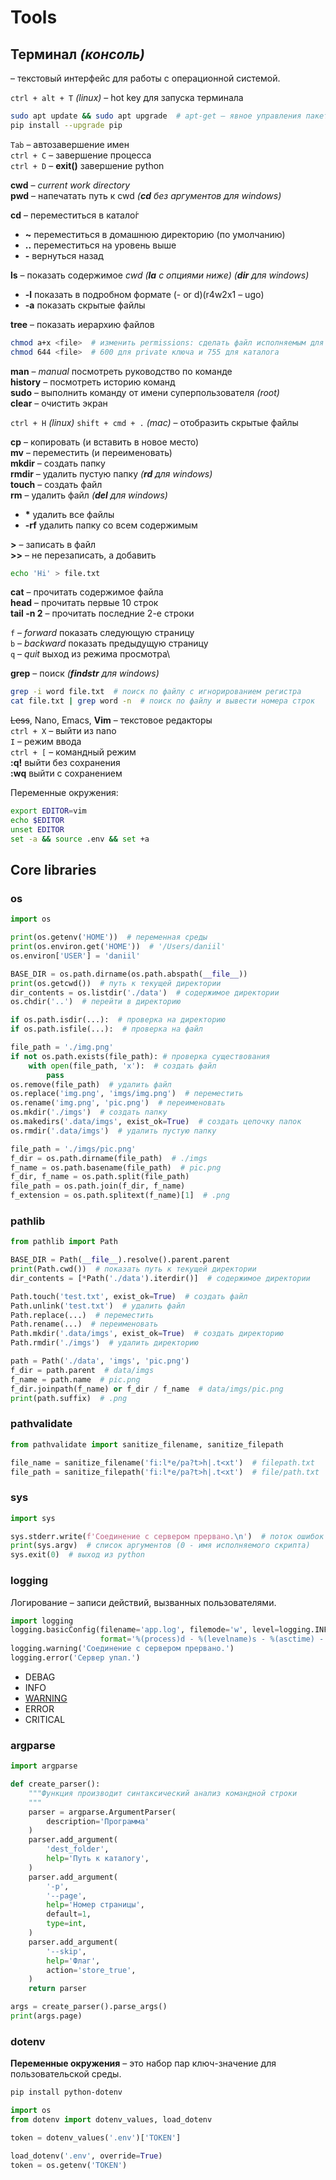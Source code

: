 # Tools

## Терминал *(консоль)*

– текстовый интерфейс для работы с операционной системой.

`ctrl + alt + T` *(linux)* – hot key для запуска терминала

```sh
sudo apt update && sudo apt upgrade  # apt-get – явное управления пакетами
pip install --upgrade pip
```

`Tab` – автозавершение имен\
`ctrl + C` – завершение процесса\
`ctrl + D` – **exit()** завершение python

**cwd** – *current work directory*\
**pwd** – напечатать путь к cwd *(**cd** без аргументов для windows)*

**cd** – переместиться в катало&#x301;г
* **~** переместиться в домашнюю директорию (по умолчанию)
* **..** переместиться на уровень выше
* **-** вернуться назад

**ls** – показать содержимое *cwd* *(**la** с опциями ниже)* *(**dir** для windows)*
* **-l** показать в подробном формате (- or d)(r4w2x1 – ugo)
* **-a** показать скрытые файлы

**tree** – показать иерархию файлов

```sh
chmod a+x <file>  # изменить permissions: сделать файл исполняемым для всех
chmod 644 <file>  # 600 для private ключа и 755 для каталога
```

**man** – *manual* посмотреть руководство по команде\
**history** – посмотреть историю команд\
**sudo** – выполнить команду от имени суперпользователя *(root)*\
**clear** – очистить экран

`ctrl + H` *(linux)* `shift + cmd + .` *(mac)* – отобразить скрытые файлы

**cp** – копировать (и вставить в новое место)\
**mv** – переместить (и переименовать)\
**mkdir** – создать папку\
**rmdir** – удалить пустую папку *(**rd** для windows)*\
**touch** – создать файл\
**rm** – удалить файл *(**del** для windows)*
* **\*** удалить все файлы
* **-rf** удалить папку со всем содержимым

**>** – записать в файл\
**>>** – не перезаписать, а добавить
```sh
echo 'Hi' > file.txt
```

**cat** – прочитать содержимое файла\
**head** – прочитать первые 10 строк\
**tail -n 2** – прочитать последние 2-е строки

`f` – *forward* показать следующую страницу\
`b` – *backward* показать предыдущую страницу\
`q` – *quit* выход из режима просмотра\

**grep** – поиск *(**findstr** для windows)*
```sh
grep -i word file.txt  # поиск по файлу с игнорированием регистра
cat file.txt | grep word -n  # поиск по файлу и вывести номера строк
```

~~Less~~, Nano, Emacs, **Vim** – текстовое редакторы\
`ctrl + X` – выйти из nano\
`I` – режим ввода\
`ctrl + [` – командный режим\
**:q!** выйти без сохрaнения\
**:wq** выйти с сохранением

Переменные окружения:
```sh
export EDITOR=vim
echo $EDITOR
unset EDITOR
set -a && source .env && set +a
```


## Core libraries

### os

```python
import os

print(os.getenv('HOME'))  # переменная среды
print(os.environ.get('HOME'))  # '/Users/daniil'
os.environ['USER'] = 'daniil'

BASE_DIR = os.path.dirname(os.path.abspath(__file__))
print(os.getcwd())  # путь к текущей директории
dir_contents = os.listdir('./data')  # содержимое директории
os.chdir('..')  # перейти в директорию

if os.path.isdir(...):  # проверка на директорию
if os.path.isfile(...):  # проверка на файл

file_path = './img.png'
if not os.path.exists(file_path): # проверка существования
    with open(file_path, 'x'):  # создать файл
        pass
os.remove(file_path)  # удалить файл
os.replace('img.png', 'imgs/img.png')  # переместить
os.rename('img.png', 'pic.png')  # переименовать
os.mkdir('./imgs')  # создать папку
os.makedirs('.data/imgs', exist_ok=True)  # создать цепочку папок
os.rmdir('.data/imgs')  # удалить пустую папку

file_path = './imgs/pic.png'
f_dir = os.path.dirname(file_path)  # ./imgs
f_name = os.path.basename(file_path)  # pic.png
f_dir, f_name = os.path.split(file_path)
file_path = os.path.join(f_dir, f_name)
f_extension = os.path.splitext(f_name)[1]  # .png
```

### pathlib

```python
from pathlib import Path

BASE_DIR = Path(__file__).resolve().parent.parent
print(Path.cwd())  # показать путь к текущей директории
dir_contents = [*Path('./data').iterdir()]  # содержимое директории

Path.touch('test.txt', exist_ok=True)  # создать файл
Path.unlink('test.txt')  # удалить файл
Path.replace(...)  # переместить
Path.rename(...)  # переименовать
Path.mkdir('.data/imgs', exist_ok=True)  # создать директорию
Path.rmdir('./imgs')  # удалить директорию

path = Path('./data', 'imgs', 'pic.png')
f_dir = path.parent  # data/imgs
f_name = path.name  # pic.png
f_dir.joinpath(f_name) or f_dir / f_name  # data/imgs/pic.png
print(path.suffix)  # .png
```

### pathvalidate

```python
from pathvalidate import sanitize_filename, sanitize_filepath

file_name = sanitize_filename('fi:l*e/pa?t>h|.t<xt')  # filepath.txt
file_path = sanitize_filepath('fi:l*e/pa?t>h|.t<xt')  # file/path.txt
```

### sys

```python
import sys

sys.stderr.write(f'Соединение с сервером прервано.\n')  # поток ошибок
print(sys.argv)  # список аргументов (0 - имя исполняемого скрипта)
sys.exit(0)  # выход из python
```

### logging

Логирование – записи действий, вызванных пользователями.

```python
import logging
logging.basicConfig(filename='app.log', filemode='w', level=logging.INFO,
                    format='%(process)d - %(levelname)s - %(asctime) - %(message)', datefmt='%d-%b-%y %H:%M:%S')
logging.warning('Соединение с сервером прервано.')
logging.error('Сервер упал.')
```

- DEBAG
- INFO
- <u>WARNING</u>
- ERROR
- CRITICAL

### argparse

```python
import argparse

def create_parser():
    """Функция производит синтаксический анализ командной строки
    """
    parser = argparse.ArgumentParser(
        description='Программа'
    )
    parser.add_argument(
        'dest_folder',
        help='Путь к каталогу',
    )
    parser.add_argument(
        '-p',
        '--page',
        help='Номер страницы',
        default=1,
        type=int,
    )
    parser.add_argument(
        '--skip',
        help='Флаг',
        action='store_true',
    )
    return parser

args = create_parser().parse_args()
print(args.page)
```

### dotenv

**Переменные окружения** – это набор пар ключ-значение для пользовательской среды.

```sh
pip install python-dotenv
```

```python
import os
from dotenv import dotenv_values, load_dotenv

token = dotenv_values('.env')['TOKEN']

load_dotenv('.env', oveгride=True)
token = os.getenv('TOKEN')
```
